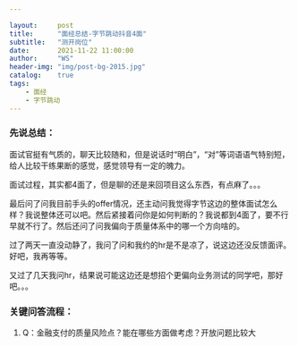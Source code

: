 ```yaml
---

layout:     post
title:      "面经总结-字节跳动抖音4面"
subtitle:   "测开岗位"
date:       2021-11-22 11:00:00
author:     "WS"
header-img: "img/post-bg-2015.jpg"
catalog:    true
tags:
    - 面经
    - 字节跳动
---
```


###  先说总结：

​    面试官挺有气质的，聊天比较随和，但是说话时“明白”，“对”等词语语气特别短，给人比较干练果断的感觉，感觉领导有一定的魄力。

​    面试过程，其实都4面了，但是聊的还是来回项目这么东西，有点麻了。。。

   最后问了问我目前手头的offer情况，还主动问我觉得字节这边的整体面试怎么样？我说整体还可以吧。然后紧接着问你是如何判断的？我说都到4面了，要不行早就不行了。然后还问了问我偏向于质量体系中的哪一个方向啥的。

   过了两天一直没动静了，我问了问和我约的hr是不是凉了，说这边还没反馈面评。好吧，我再等等。

   又过了几天我问hr，结果说可能这边还是想招个更偏向业务测试的同学吧，那好吧。。。

### 关键问答流程：

1. Q：金融支付的质量风险点？能在哪些方面做考虑？开放问题比较大

